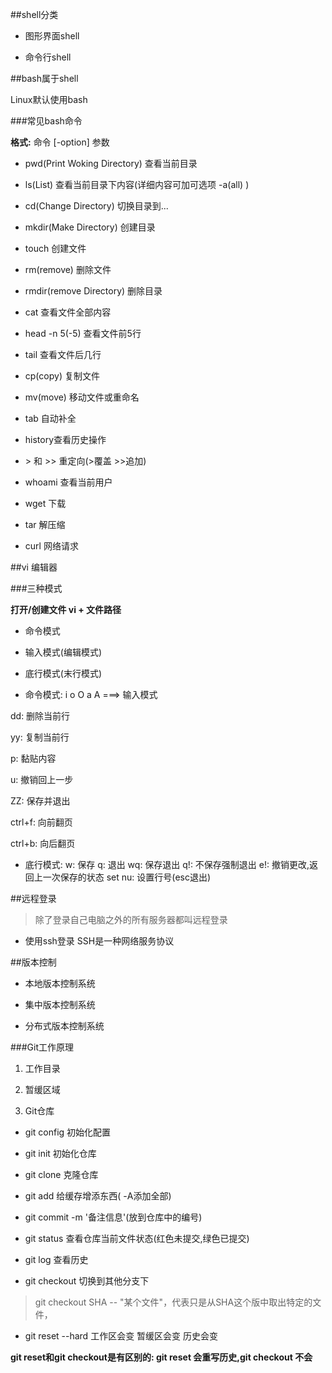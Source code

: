 ##shell分类

* 图形界面shell

* 命令行shell

##bash属于shell

Linux默认使用bash

###常见bash命令

**格式:** 命令 [-option] 参数

* pwd(Print Woking Directory) 查看当前目录

* ls(List) 查看当前目录下内容(详细内容可加可选项 -a(all) )

* cd(Change Directory) 切换目录到...

* mkdir(Make Directory) 创建目录

* touch 创建文件

* rm(remove) 删除文件

* rmdir(remove Directory) 删除目录

* cat 查看文件全部内容

* head -n 5(-5) 查看文件前5行

* tail 查看文件后几行

* cp(copy) 复制文件

* mv(move) 移动文件或重命名

* tab 自动补全

* history查看历史操作

* \> 和 >> 重定向(>覆盖 >>追加)

* whoami 查看当前用户

* wget 下载

* tar 解压缩

* curl 网络请求

##vi 编辑器

###三种模式

**打开/创建文件 vi + 文件路径**

 * 命令模式

 * 输入模式(编辑模式)

 * 底行模式(末行模式)

* 命令模式: i o O a A ===> 输入模式

 dd: 删除当前行

 yy: 复制当前行

 p: 黏贴内容

 u: 撤销回上一步

 ZZ: 保存并退出

 ctrl+f: 向前翻页

 ctrl+b: 向后翻页

* 底行模式: w: 保存 q: 退出 wq: 保存退出 q!: 不保存强制退出 e!: 撤销更改,返回上一次保存的状态 set nu: 设置行号(esc退出)

##远程登录

>除了登录自己电脑之外的所有服务器都叫远程登录

* 使用ssh登录 SSH是一种网络服务协议

##版本控制

* 本地版本控制系统

* 集中版本控制系统

* 分布式版本控制系统

###Git工作原理

 1. 工作目录

 2. 暂缓区域

 3. Git仓库

* git config 初始化配置

* git init 初始化仓库

* git clone 克隆仓库

* git add 给缓存增添东西( -A添加全部)

* git commit -m '备注信息'(放到仓库中的编号)

* git status 查看仓库当前文件状态(红色未提交,绿色已提交)

* git log 查看历史

* git checkout 切换到其他分支下

>git checkout SHA -- "某个文件"，代表只是从SHA这个版中取出特定的文件，

* git reset --hard 工作区会变 暂缓区会变 历史会变

**git reset和git checkout是有区别的: git reset 会重写历史,git checkout 不会**




